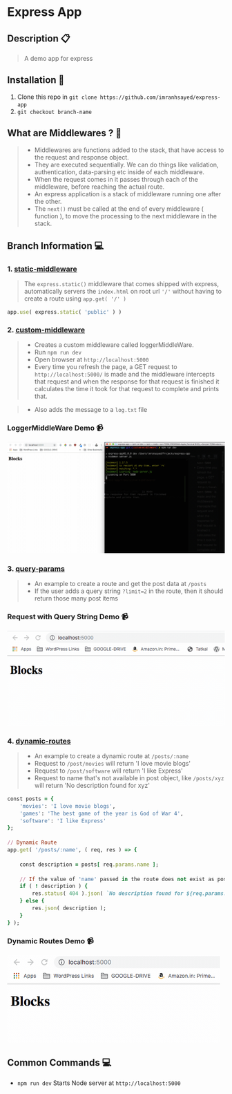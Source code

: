 # Express App

## Description :clipboard:
> A demo app for express

## Installation :wrench:

1. Clone this repo in `git clone https://github.com/imranhsayed/express-app`
2. `git checkout branch-name`

## What are Middlewares ? :vertical_traffic_light:

> * Middlewares are functions added to the stack, that have access to the request and response object.
> * They are executed sequentially. We can do things like validation, authentication, data-parsing etc inside of each middleware.
> * When the request comes in it passes through each of the middleware, before reaching the actual route. 
> * An express application is a stack of middleware running one after the other.
> * The `next()` must be called at the end of every middleware ( function ), to move the processing to the next middleware in the stack.

## Branch Information :computer:

### 1. [static-middleware](https://github.com/imranhsayed/express-app/tree/static-middleware)

> The `express.static()` middleware that comes shipped with express, automatically servers the `index.html` on root url `'/'` without having to 
create a route using `app.get( '/' )` 

```ruby
app.use( express.static( 'public' ) )
```

### 2. [custom-middleware](https://github.com/imranhsayed/express-app/tree/custom-middleware) 
> * Creates a custom middleware called loggerMiddleWare.
> *	Run `npm run dev`
> * Open browser at `http://localhost:5000`
> * Every time you refresh the page, a GET request to `http://localhost:5000/` is made 
and the middleware intercepts that request and when the response for that request is finished
it calculates the time it took for that request to complete and prints that.

> * Also adds the message to a `log.txt` file  
  
### LoggerMiddleWare Demo :video_camera:

![](loggerMiddleWare.gif)

### 3. [query-params](https://github.com/imranhsayed/express-app/tree/query-params)

> * An example to create a route and get the post data at `/posts`
> * If the user adds a query string `?limit=2` in the route, then it should return those many post items

### Request with Query String Demo :video_camera:

![](query-string.gif)

### 4. [dynamic-routes](https://github.com/imranhsayed/express-app/tree/dynamic-routes)

> * An example to create a dynamic route at `/posts/:name`
> * Request to `/post/movies` will return 'I love movie blogs'
> * Request to `/post/software` will return 'I like Express'
> * Request to name that's not available in post object, like `/posts/xyz` will return 'No description found for xyz'

``` ruby
const posts = {
	'movies': 'I love movie blogs',
	'games': 'The best game of the year is God of War 4',
	'software': 'I like Express'
};

// Dynamic Route
app.get( '/posts/:name', ( req, res ) => {

	const description = posts[ req.params.name ];

	// If the value of 'name' passed in the route does not exist as posts property
	if ( ! description ) {
		res.status( 404 ).json( `No description found for ${req.params.name}` );
	} else {
		res.json( description );
	}
} );
```

### Dynamic Routes Demo :video_camera:

![](dynamic-routes.gif)


## Common Commands :computer:

* `npm run dev` Starts Node server at `http://localhost:5000`
